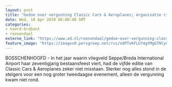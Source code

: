 ```yaml
---
layout: post
title: "Gedoe over vergunning Classic Cars & Aeroplanes; organisatie richt zich op 2020"
date: Wed, 10 Apr 2019 08:00:40 GMT
categories: 
- noord-brabant 
- roosendaal 
externe_link: "https://www.ad.nl/roosendaal/gedoe-over-vergunning-classic-cars-en-aeroplanes-organisatie-richt-zich-op-2020~af7b2a0e/"
feature_image: "https://images0.persgroep.net/rcs/n8PTvKFLU74gYMgG7Nly0iv7L3s/diocontent/125737227/_fitwidth/400/?appId=21791a8992982cd8da851550a453bd7f&quality=0.7"
---
```


BOSSCHENHOOFD - In het jaar waarin vliegveld Seppe/Breda International Airport haar zeventigjarig bestaansfeest viert, had de vijfde editie van Classic Cars & Aeroplanes zeker niet misstaan. Sterker nog alles stond in de steigers voor een nog groter tweedaagse evenement, alleen de vergunning kwam niet rond.

